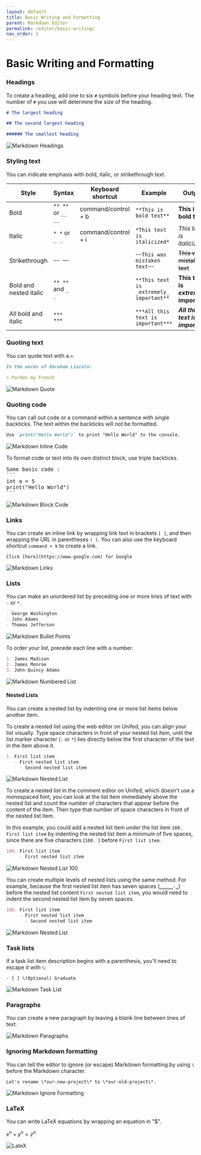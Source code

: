 ```yaml
---
layout: default
title: Basic Writing and Formatting
parent: Markdown Editor
permalink: /editor/basic-writing/
nav_order: 1
---
```


# Basic Writing and Formatting

### Headings

To create a heading, add one to six `#` symbols before your heading text. The number of `#` you use will determine the size of the heading.

```markdown
# The largest heading

## The second largest heading

###### The smallest heading
```

![Markdown Headings](../../images/editor/headings.jpg)

### Styling text

You can indicate emphasis with bold, italic, or strikethrough text.

| Style                  | Syntax             | Keyboard shortcut   | Example                                  | Output                                 |
| ---------------------- | ------------------ | ------------------- | ---------------------------------------- | -------------------------------------- |
| Bold                   | `** **` or `__ __` | command/control + b | `**This is bold text**`                  | **This is bold text**                  |
| Italic                 | `* *` or `_ _`     | command/control + i | `*This text is italicized*`              | _This text is italicized_              |
| Strikethrough          | `~~ ~~`            |                     | `~~This was mistaken text~~`             | ~~This was mistaken text~~             |
| Bold and nested italic | `** **` and `_ _`  |                     | `**This text is _extremely_ important**` | **This text is _extremely_ important** |
| All bold and italic    | `*** ***`          |                     | `***All this text is important***`       | **_All this text is important_**       |

### Quoting text

You can quote text with a `>`.

```markdown
In the words of Abraham Lincoln:

> Pardon my French
```

![Markdown Quote](../../images/editor/quote.jpg)

### Quoting code

You can call out code or a command within a sentence with single backticks. The text within the backticks will not be formatted.

```markdown
Use `print("Hello World")` to print "Hello World" to the console.
```

![Markdown Inline Code](../../images/editor/inline-code.jpg)

To format code or text into its own distinct block, use triple backticks.

<pre>
Some basic code :
```
int a = 5
print("Hello World")
```
</pre>

![Markdown Block Code](../../images/editor/block-code.jpg)

### Links

You can create an inline link by wrapping link text in brackets `[ ]`, and then wrapping the URL in parentheses `( )`. You can also use the keyboard shortcut `command + k` to create a link.

`Click [here](https://www.google.com) for Google`

![Markdown Links](../../images/editor/link.jpg)

### Lists

You can make an unordered list by preceding one or more lines of text with `-` or `*`.

```markdown
- George Washington
- John Adams
- Thomas Jefferson
```

![Markdown Bullet Points](../../images/editor/bullet.jpg)

To order your list, precede each line with a number.

```markdown
1. James Madison
2. James Monroe
3. John Quincy Adams
```

![Markdown Numbered List](../../images/editor/numbered-list.jpg)

#### Nested Lists

You can create a nested list by indenting one or more list items below another item.

To create a nested list using the web editor on Unifed, you can align your list visually. Type space characters in front of your nested list item, until the list marker character (`-` or `*`) lies directly below the first character of the text in the item above it.

```markdown
1. First list item
   - First nested list item
     - Second nested list item
```

![Markdown Nested List](../../images/editor/nested-list.jpg)

To create a nested list in the comment editor on Unifed, which doesn't use a monospaced font, you can look at the list item immediately above the nested list and count the number of characters that appear before the content of the item. Then type that number of space characters in front of the nested list item.

In this example, you could add a nested list item under the list item `100. First list item` by indenting the nested list item a minimum of five spaces, since there are five characters (`100. `) before `First list item`.

```markdown
100. First list item
     - First nested list item
```

![Markdown Nested List 100](../../images/editor/nested-list-100.jpg)

You can create multiple levels of nested lists using the same method. For example, because the first nested list item has seven spaces (`␣␣␣␣␣-␣`) before the nested list content `First nested list item`, you would need to indent the second nested list item by seven spaces.

```markdown
100. First list item
     - First nested list item
       - Second nested list item
```

![Markdown Nested List](../../images/editor/nested-list-100-levels.jpg)

### Task lists

If a task list item description begins with a parenthesis, you'll need to escape it with `\`:

`- [ ] \(Optional) Graduate`

![Markdown Task List](../../images/editor/task-list.jpg)

### Paragraphs

You can create a new paragraph by leaving a blank line between lines of text.

![Markdown Paragraphs](../../images/editor/paragraphs.jpg)

### Ignoring Markdown formatting

You can tell the editor to ignore (or escape) Markdown formatting by using `\` before the Markdown character.

`Let's rename \*our-new-project\* to \*our-old-project\*.`

![Markdown Ignore Formatting](../../images/editor/escape-markdown.jpg)

### LaTeX

You can write LaTeX equations by wrapping an equation in "$".

$x^n + y^n = z^n$

![LateX](../../images/editor/latex.jpg)